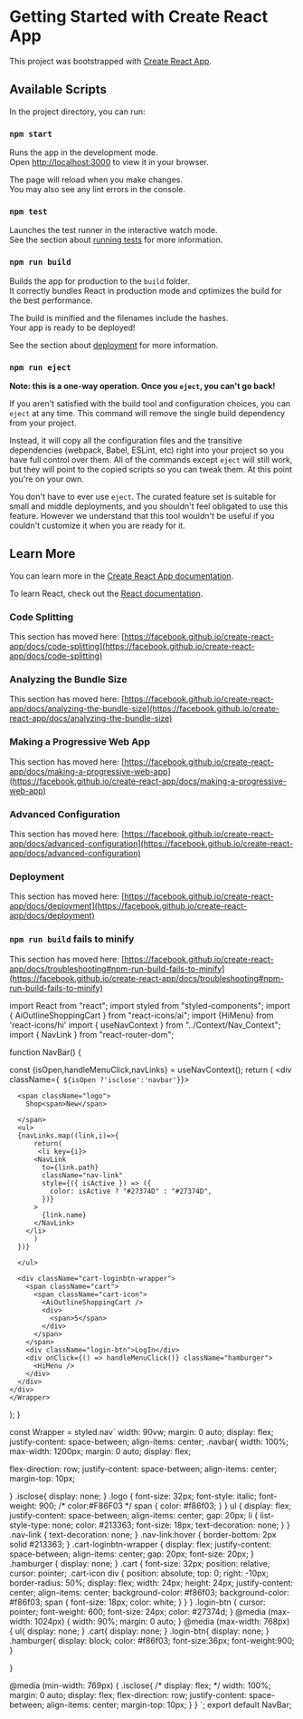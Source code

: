 # Getting Started with Create React App

This project was bootstrapped with [Create React App](https://github.com/facebook/create-react-app).

## Available Scripts

In the project directory, you can run:

### `npm start`

Runs the app in the development mode.\
Open [http://localhost:3000](http://localhost:3000) to view it in your browser.

The page will reload when you make changes.\
You may also see any lint errors in the console.

### `npm test`

Launches the test runner in the interactive watch mode.\
See the section about [running tests](https://facebook.github.io/create-react-app/docs/running-tests) for more information.

### `npm run build`

Builds the app for production to the `build` folder.\
It correctly bundles React in production mode and optimizes the build for the best performance.

The build is minified and the filenames include the hashes.\
Your app is ready to be deployed!

See the section about [deployment](https://facebook.github.io/create-react-app/docs/deployment) for more information.

### `npm run eject`

**Note: this is a one-way operation. Once you `eject`, you can't go back!**

If you aren't satisfied with the build tool and configuration choices, you can `eject` at any time. This command will remove the single build dependency from your project.

Instead, it will copy all the configuration files and the transitive dependencies (webpack, Babel, ESLint, etc) right into your project so you have full control over them. All of the commands except `eject` will still work, but they will point to the copied scripts so you can tweak them. At this point you're on your own.

You don't have to ever use `eject`. The curated feature set is suitable for small and middle deployments, and you shouldn't feel obligated to use this feature. However we understand that this tool wouldn't be useful if you couldn't customize it when you are ready for it.

## Learn More

You can learn more in the [Create React App documentation](https://facebook.github.io/create-react-app/docs/getting-started).

To learn React, check out the [React documentation](https://reactjs.org/).

### Code Splitting

This section has moved here: [https://facebook.github.io/create-react-app/docs/code-splitting](https://facebook.github.io/create-react-app/docs/code-splitting)

### Analyzing the Bundle Size

This section has moved here: [https://facebook.github.io/create-react-app/docs/analyzing-the-bundle-size](https://facebook.github.io/create-react-app/docs/analyzing-the-bundle-size)

### Making a Progressive Web App

This section has moved here: [https://facebook.github.io/create-react-app/docs/making-a-progressive-web-app](https://facebook.github.io/create-react-app/docs/making-a-progressive-web-app)

### Advanced Configuration

This section has moved here: [https://facebook.github.io/create-react-app/docs/advanced-configuration](https://facebook.github.io/create-react-app/docs/advanced-configuration)

### Deployment

This section has moved here: [https://facebook.github.io/create-react-app/docs/deployment](https://facebook.github.io/create-react-app/docs/deployment)

### `npm run build` fails to minify

This section has moved here: [https://facebook.github.io/create-react-app/docs/troubleshooting#npm-run-build-fails-to-minify](https://facebook.github.io/create-react-app/docs/troubleshooting#npm-run-build-fails-to-minify)


  
<!-- navbar -->
 import React from "react";
import styled from "styled-components";
import { AiOutlineShoppingCart } from "react-icons/ai";
import {HiMenu} from 'react-icons/hi'
import { useNavContext } from "../Context/Nav_Context";
import { NavLink } from "react-router-dom";

function NavBar() {
  
  const {isOpen,handleMenuClick,navLinks} = useNavContext();
  return (
    <Wrapper>
    <div className={` ${isOpen ?'isclose':'navbar'}`}>

      <span className="logo">
        Shop<span>New</span>
        
      </span>
      <ul>
      {navLinks.map((link,i)=>{
          return(
           <li key={i}>
          <NavLink
            to={link.path}
            className="nav-link"
            style={({ isActive }) => ({
              color: isActive ? "#27374D" : "#27374D",
            })}
          >
            {link.name}
          </NavLink>
        </li>
          )
      })}

      </ul>

      <div className="cart-loginbtn-wrapper">
        <span className="cart">
          <span className="cart-icon">
            <AiOutlineShoppingCart />
            <div>
              <span>5</span>
            </div>
          </span>
        </span>
        <div className="login-btn">LogIn</div>
        <div onClick={() => handleMenuClick()} className="hamburger">
          <HiMenu />
        </div>
      </div>
    </div>
    </Wrapper>
  );
}

const Wrapper = styled.nav`
  width: 90vw;
  margin: 0 auto;
  display: flex;
  justify-content: space-between;
  align-items: center;
  .navbar{
  width: 100%;
  max-width: 1200px;
  margin: 0 auto;
  display: flex;

  flex-direction: row;
  justify-content: space-between;
  align-items: center;
  margin-top: 10px;

  }
  .isclose{
    display: none;
  }
  .logo {
    font-size: 32px;
    font-style: italic;
    font-weight: 900;
    /* color:#F86F03 */
    span {
      color: #f86f03;
    }
  }
  ul {
    display: flex;
    justify-content: space-between;
    align-items: center;
    gap: 20px;
    li {
      list-style-type: none;
      color: #213363;
      font-size: 18px;
      text-decoration: none;
    }
  }
  .nav-link {
    text-decoration: none;
  }
  .nav-link:hover {
    border-bottom: 2px solid #213363;
  }
  .cart-loginbtn-wrapper {
    display: flex;
    justify-content: space-between;
    align-items: center;
    gap: 20px;
    font-size: 20px;
  }
  .hamburger {
    display: none;
  }
  .cart {
    font-size: 32px;
    position: relative;
    cursor: pointer;
    .cart-icon div {
      position: absolute;
      top: 0;
      right: -10px;
      border-radius: 50%;
      display: flex;
      width: 24px;
      height: 24px;
      justify-content: center;
      align-items: center;
      background-color: #f86f03;
      background-color: #f86f03;
      span {
        font-size: 18px;
        color: white;
      }
    }
  }
  .login-btn {
    cursor: pointer;
    font-weight: 600;
    font-size: 24px;
    color: #27374d;
  }
  @media (max-width: 1024px) {
    width: 90%;
    margin: 0 auto;
  }
  @media (max-width: 768px) {
     ul{
      display: none;
     }
     .cart{
      display: none;
     }
     .login-btn{
      display: none;
     }
     .hamburger{
      display: block;
      color: #f86f03;
      font-size:36px;
      font-weight:900;
     }
     
  }

  @media (min-width: 769px) {
      .isclose{
    /* display: flex; */
    width: 100%;
  margin: 0 auto;
  display: flex;
  flex-direction: row;
  justify-content: space-between;
  align-items: center;
  margin-top: 10px;
  }
  }
`;
export default NavBar;
